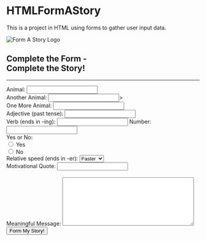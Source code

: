 # HTMLFormAStory
This is a project in HTML using forms to gather user input data.
<!DOCTYPE.html>
<html>
    <head>
        <meta charset="utf-8">
        <link rel="stylesheet" href="style.css">
        <link href="https://fonts.googleapis.com/css?family=Open+Sans" rel="stylesheet">
        <title>Form a Story</title>
    </head>
    <body>
        <section id="top">
            <img src="ttps://content.codecademy.com/courses/learn-html-forms/formAStoryLogo.svg" alt="Form A Story Logo">
        </section>
        <section id="main">
            <h1>Complete the Form -<br>Complete the Story!</h1>
            <hr>
            <form action="story.html" method="GET">
                <label for="animal-1">Animal:</label>
                <input id="animal-1" name="animal-1" type="text" required>
                <br>
                <label for="animal-2">Another Animal:</label>
                <input id="animal-2" name="animal-2" type="text" required>>
                <br>
                <label for="animal-3">One More Animal:</label>
                <input id="animal-3" name="animal-3" type="text" required>
                <br>
                <label for="adj-1">Adjective (past tense):</label>
                <input id="adj-1" name="adj-1" type="text" required>
                <br>
                <label for="verb-1">Verb (ends in -ing):</label>
                <input id="verb-1" name="verb-1" type="text" required>
                <label for="num-1">Number:</label>
                <input id="num-1" name="num-1" type="number" required>
                <br>
                <span>Yes or No:</span>
                <br>
                <input id="yes" name="answer" type="radio" value="yes" required>
                <label for="yes">Yes</label>
                <br>
                <input id="no" name="answer" type="radio" value="no" required>
                <label for="no">No</label>
                <br>
                <label for="speed">Relative speed (ends in -er):</label>
                <select id="speed" name="speed" required>
                    <option value="faster">Faster</option>
                    <option value="slower">Slower</option>
                </select>
                <br>
                <label for="quote">Motivational Quote:</label>
                <input id="quote" name="quote" type="text" list="quote-choices" required>
                <datalist id="quote-choices"></datalist>
                <br>
                <option value="winner gets ice cream!"></option>
                <label for="message">Meaningful Message:</label>
                <textarea id="message" name="message" rows="8" cols="40" required></textarea>
                <br>
                <input type="submit" value="Form My Story!">
            </form>
        </section>
    </body>
</html>